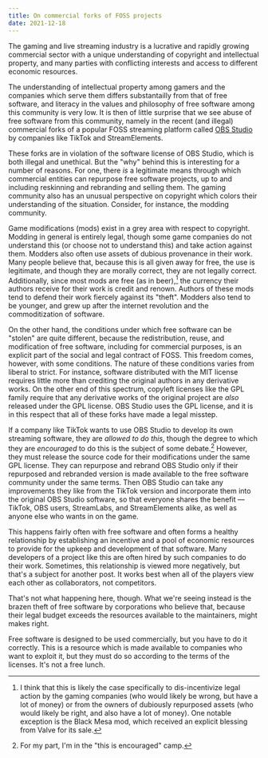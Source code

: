 ```yaml
---
title: On commercial forks of FOSS projects
date: 2021-12-18
---
```


The gaming and live streaming industry is a lucrative and rapidly growing
commercial sector with a unique understanding of copyright and intellectual
property, and many parties with conflicting interests and access to different
economic resources.

The understanding of intellectual property among gamers and the companies which
serve them differs substantailly from that of free software, and literacy in the
values and philosophy of free software among this community is very low. It is
then of little surprise that we see abuse of free software from this community,
namely in the recent (and illegal) commercial forks of a popular FOSS streaming
platform called [OBS Studio] by companies like TikTok and StreamElements.

[OBS Studio]: https://obsproject.com

These forks are in violation of the software license of OBS Studio, which is
both illegal and unethical. But the "why" behind this is interesting for a
number of reasons. For one, there *is* a legitimate means through which
commercial entities can repurpose free software projects, up to and including
reskinning and rebranding and selling them. The gaming community also has an
unusual perspective on copyright which colors their understanding of the
situation. Consider, for instance, the modding community.

Game modifications (mods) exist in a grey area with respect to copyright.
Modding in general is entirely legal, though some game companies do not
understand this (or choose not to understand this) and take action against them.
Modders also often use assets of dubious provenance in their work. Many people
believe that, because this is all given away for free, the use is legitimate,
and though they are morally correct, they are not legally correct. Additionally,
since most mods are free (as in beer),[^1] the currency their authors receive
for their work is credit and renown. Authors of these mods tend to defend their
work fiercely against its "theft". Modders also tend to be younger, and grew up
after the internet revolution and the commoditization of software.

[^1]: I think that this is likely the case specifically to dis-incentivize legal action by the gaming companies (who would likely be wrong, but have a lot of money) or from the owners of dubiously repurposed assets (who would likely be right, and also have a lot of money). One notable exception is the Black Mesa mod, which received an explicit blessing from Valve for its sale.

On the other hand, the conditions under which free software can be "stolen" are
quite different, because the redistribution, reuse, and modification of free
software, including for commercial purposes, is an explicit part of the social
and legal contract of FOSS. This freedom comes, however, with some conditions.
The nature of these conditions varies from liberal to strict. For instance,
software distributed with the MIT license requires little more than crediting
the original authors in any derivative works. On the other end of this spectrum,
copyleft licenses like the GPL family require that any derivative works of the
original project are *also* released under the GPL license. OBS Studio uses the
GPL license, and it is in this respect that all of these forks have made a legal
misstep.

If a company like TikTok wants to use OBS Studio to develop its own streaming
software, they are *allowed to do this*, though the degree to which they are
*encouraged* to do this is the subject of some debate.[^2] However, they must
release the source code for their modifications under the same GPL license. They
can repurpose and rebrand OBS Studio only if their repurposed and rebranded
version is made available to the free software community under the same terms.
Then OBS Studio can take any improvements they like from the TikTok version and
incorporate them into the original OBS Studio software, so that everyone shares
the benefit &mdash; TikTok, OBS users, StreamLabs, and StreamElements alike, as
well as anyone else who wants in on the game.

[^2]: For my part, I'm in the "this is encouraged" camp.

This happens fairly often with free software and often forms a healthy
relationship by establishing an incentive and a pool of economic resources to
provide for the upkeep and development of that software. Many developers of a
project like this are often hired by such companies to do their work. Sometimes,
this relationship is viewed more negatively, but that's a subject for another
post. It works best when all of the players view each other as collaborators,
not competitors.

That's not what happening here, though. What we're seeing instead is the brazen
theft of free software by corporations who believe that, because their legal
budget exceeds the resources available to the maintainers, might makes right.

Free software is designed to be used commercially, but you have to do it
correctly. This is a resource which is made available to companies who want to
exploit it, but they must do so according to the terms of the licenses. It's not
a free lunch.
